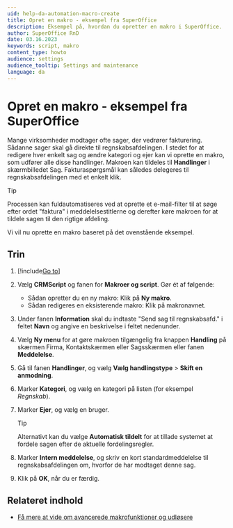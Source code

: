 ```yaml
---
uid: help-da-automation-macro-create
title: Opret en makro - eksempel fra SuperOffice
description: Eksempel på, hvordan du opretter en makro i SuperOffice.
author: SuperOffice RnD
date: 03.16.2023
keywords: script, makro
content_type: howto
audience: settings
audience_tooltip: Settings and maintenance
language: da
---
```


# Opret en makro - eksempel fra SuperOffice

Mange virksomheder modtager ofte sager, der vedrører fakturering. Sådanne sager skal gå direkte til regnskabsafdelingen. I stedet for at redigere hver enkelt sag og ændre kategori og ejer kan vi oprette en makro, som udfører alle disse handlinger. Makroen kan tildeles til **Handlinger** i skærmbilledet Sag. Fakturaspørgsmål kan således delegeres til regnskabsafdelingen med et enkelt klik.

> [!TIP]
> Processen kan fuldautomatiseres ved at oprette et e-mail-filter til at søge efter ordet "faktura" i meddelelsestitlerne og derefter køre makroen for at tildele sagen til den rigtige afdeling.

Vi vil nu oprette en makro baseret på det ovenstående eksempel.

## Trin

1. [!include[Go to](../../../learn/includes/goto-sm.md)]

1. Vælg <i class="ph ph-code-block" aria-hidden="true"></i> **CRMScript** og fanen for **Makroer og script**. Gør ét af følgende:
    * Sådan opretter du en ny makro: Klik på **Ny makro**.
    * Sådan redigeres en eksisterende makro: Klik på makronavnet.

1. Under fanen **Information** skal du indtaste "Send sag til regnskabsafd." i feltet **Navn** og angive en beskrivelse i feltet nedenunder.

1. Vælg **Ny menu** for at gøre makroen tilgængelig fra knappen **Handling** på skærmen Firma, Kontaktskærmen eller Sagsskærmen eller fanen **Meddelelse**.

1. Gå til fanen **Handlinger**, og vælg **Vælg handlingstype** > **Skift en anmodning**.

1. Marker **Kategori**, og vælg en kategori på listen (for eksempel *Regnskab*).

1. Marker **Ejer**, og vælg en bruger.

    > [!TIP]
    > Alternativt kan du vælge **Automatisk tildelt** for at tillade systemet at fordele sagen efter de aktuelle fordelingsregler.

1. Marker **Intern meddelelse**, og skriv en kort standardmeddelelse til regnskabsafdelingen om, hvorfor de har modtaget denne sag.

1. Klik på **OK**, når du er færdig.

## Relateret indhold

* [Få mere at vide om avancerede makrofunktioner og udløsere][1]

<!-- Referenced links -->
[1]: trigger.md
